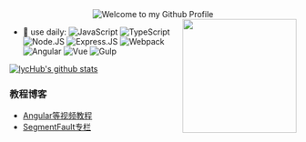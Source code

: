 <div align="center">
  <img src="https://github.com/BrunnerLivio/brunnerlivio/blob/master/images/welcome.png?raw=true" style="max-width: 100%;" alt="Welcome to my Github Profile" />
</div>
<img align='right' src='https://user-images.githubusercontent.com/5713670/87202985-820dcb80-c2b6-11ea-9f56-7ec461c497c3.gif' width='200'>

- 🚀 use daily:
 ![JavaScript](https://img.shields.io/badge/-JavaScript-black?style=plastic&logo=javascript)
 ![TypeScript](https://img.shields.io/badge/-TypeScript-black?style=plastic&logo=typescript)
 ![Node.JS](https://img.shields.io/badge/-Node.JS-black?style=plastic&logo=Node.js) 
 ![Express.JS](https://img.shields.io/badge/-Express.JS-c7b198?style=plastic&logo=Express.JS)
 ![Webpack](https://img.shields.io/badge/-Webpack-black?style=plastic&logo=webpack)
 ![Angular](https://img.shields.io/badge/-Angular-3b2e5a?style=plastic&logo=angular)
 ![Vue](https://img.shields.io/badge/-Vue-3b2e5a?style=plastic&logo=vue)
 ![Gulp](https://img.shields.io/badge/-Gulp-3b2e5a?style=plastic&logo=gulp)
 
[![lycHub's github stats](https://github-readme-stats.vercel.app/api?username=lycHub&theme=dark&show_icons=true)](https://github.com/lycHub)


### 教程博客
- [Angular等视频教程](https://space.bilibili.com/142925973?spm_id_from=666.25.0.0)
- [SegmentFault专栏](https://segmentfault.com/blog/madao)
